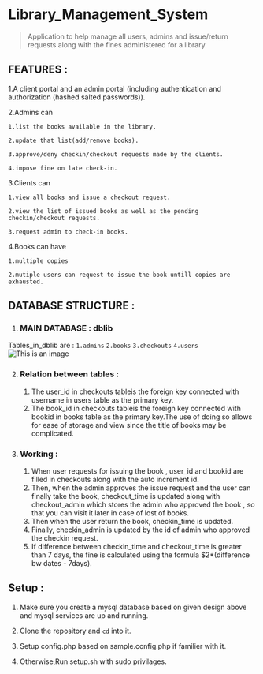 # Library_Management_System

> Application to help manage all users, admins and issue/return requests along with the fines administered for a library

## FEATURES :

1.A client portal and an admin portal (including authentication and authorization (hashed salted passwords)).

2.Admins can 

    1.list the books available in the library.

    2.update that list(add/remove books).

    3.approve/deny checkin/checkout requests made by the clients.

    4.impose fine on late check-in.

3.Clients can 

    1.view all books and issue a checkout request.

    2.view the list of issued books as well as the pending checkin/checkout requests.

    3.request admin to check-in books.

4.Books can have

    1.multiple copies
    
    2.mutiple users can request to issue the book untill copies are exhausted.



## DATABASE STRUCTURE :

1. ### MAIN DATABASE : dblib
Tables_in_dblib are :
    `1.admins`
    `2.books`
    `3.checkouts`
    `4.users`
    ![This is an image](https://cdn.discordapp.com/attachments/918561473008123954/996979057545719909/Screen_Shot_2022-07-14_at_8.48.07_AM.png)

2. ### Relation between tables :

    1. The user_id in checkouts tableis the foreign key connected with username in users table as the primary key.
    2. The book_id in checkouts tableis the foreign key connected with bookid in books table as the primary key.The use of doing so allows for ease of storage and view since the title of books may be complicated.

3. ### Working :

    1. When user requests for issuing the book , user_id and bookid are filled in checkouts along with the auto increment id.
    2. Then, when the admin approves the issue request and the user can finally take the book, checkout_time is updated along with checkout_admin which stores the admin who approved the book , so that you can visit it later in case of lost of books.
    3. Then when the user return the book, checkin_time is updated.
    4. Finally, checkin_admin is updated by the id of admin who approved the checkin request.
    5. If difference between checkin_time and checkout_time is greater than 7 days, the fine is calculated using the formula $2*(difference bw dates - 7days).
    

## Setup :

1. Make sure you create a mysql database based on given design above and mysql services are up and running.

2. Clone the repository and `cd` into it.

3. Setup config.php based on sample.config.php if familier with it.

4. Otherwise,Run setup.sh with sudo privilages.
